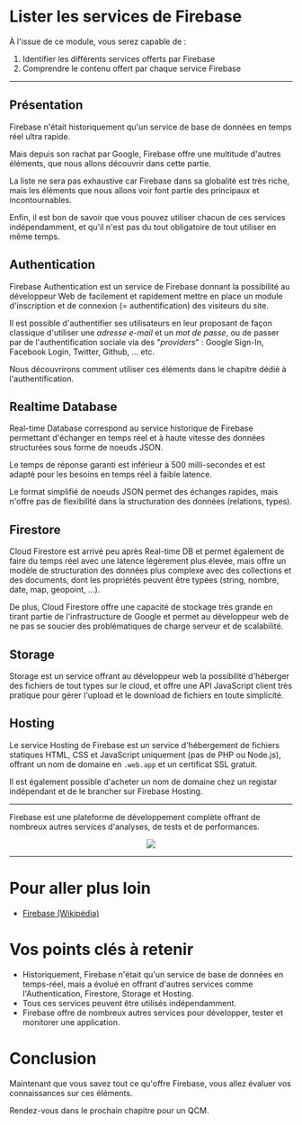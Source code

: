 # Lister les services de Firebase

À l'issue de ce module, vous serez capable de :

1. Identifier les différents services offerts par Firebase
2. Comprendre le contenu offert par chaque service Firebase

---

## Présentation

Firebase n'était historiquement qu'un service de base de données en temps réel ultra rapide.

Mais depuis son rachat par Google, Firebase offre une multitude d'autres éléments, que nous allons découvrir dans cette partie.

La liste ne sera pas exhaustive car Firebase dans sa globalité est très riche, mais les éléments que nous allons voir font partie des principaux et incontournables.

Enfin, il est bon de savoir que vous pouvez utiliser chacun de ces services indépendamment, et qu'il n'est pas du tout obligatoire de tout utiliser en même temps.

## Authentication

Firebase Authentication est un service de Firebase donnant la possibilité au développeur Web de facilement et rapidement mettre en place un module d'inscription et de connexion (= authentification) des visiteurs du site.

Il est possible d'authentifier ses utilisateurs en leur proposant de façon classique d'utiliser une _adresse e-mail_ et un _mot de passe_, ou de passer par de l'authentification sociale via des "_providers_" : Google Sign-In, Facebook Login, Twitter, Github, … etc.

Nous découvrirons comment utiliser ces éléments dans le chapitre dédié à l'authentification.

## Realtime Database

Real-time Database correspond au service historique de Firebase permettant d'échanger en temps réel et à haute vitesse des données structurées sous forme de noeuds JSON.

Le temps de réponse garanti est inférieur à 500 milli-secondes et est adapté pour les besoins en temps réel à faible latence.

Le format simplifié de noeuds JSON permet des échanges rapides, mais n'offre pas de flexibilité dans la structuration des données (relations, types).

## Firestore

Cloud Firestore est arrivé peu après Real-time DB et permet également de faire du temps réel avec une latence légèrement plus élevée, mais offre un modèle de structuration des données plus complexe avec des collections et des documents, dont les propriétés peuvent être typées (string, nombre, date, map, geopoint, …).

De plus, Cloud Firestore offre une capacité de stockage très grande en tirant partie de l'infrastructure de Google et permet au développeur web de ne pas se soucier des problématiques de charge serveur et de scalabilité.

## Storage

Storage est un service offrant au développeur web la possibilité d'héberger des fichiers de tout types sur le cloud, et offre une API JavaScript client très pratique pour gérer l'upload et le download de fichiers en toute simplicité.

## Hosting

Le service Hosting de Firebase est un service d'hébergement de fichiers statiques HTML, CSS et JavaScript uniquement (pas de PHP ou Node.js), offrant un nom de domaine en `.web.app` et un certificat SSL gratuit.

Il est également possible d'acheter un nom de domaine chez un registar indépendant et de le brancher sur Firebase Hosting.

---

Firebase est une plateforme de développement complète offrant de nombreux autres services d'analyses, de tests et de performances.

<p align="center"><img src="./images/firebase-plateforme.png"></p>

---

# Pour aller plus loin

- [Firebase (Wikipédia)](https://fr.wikipedia.org/wiki/Firebase)

# Vos points clés à retenir

- Historiquement, Firebase n'était qu'un service de base de données en temps-réel, mais a évolué en offrant d'autres services comme l'Authentication, Firestore, Storage et Hosting.
- Tous ces services peuvent être utilisés indépendamment.
- Firebase offre de nombreux autres services pour développer, tester et monitorer une application.

# Conclusion

Maintenant que vous savez tout ce qu'offre Firebase, vous allez évaluer vos connaissances sur ces éléments.

Rendez-vous dans le prochain chapitre pour un QCM.